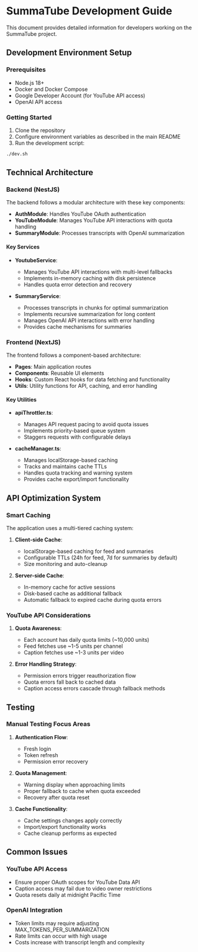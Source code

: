# SummaTube Development Guide

This document provides detailed information for developers working on the SummaTube project.

## Development Environment Setup

### Prerequisites

- Node.js 18+
- Docker and Docker Compose
- Google Developer Account (for YouTube API access)
- OpenAI API access

### Getting Started

1. Clone the repository
2. Configure environment variables as described in the main README
3. Run the development script:

```bash
./dev.sh
```

## Technical Architecture

### Backend (NestJS)

The backend follows a modular architecture with these key components:

- **AuthModule**: Handles YouTube OAuth authentication
- **YouTubeModule**: Manages YouTube API interactions with quota handling
- **SummaryModule**: Processes transcripts with OpenAI summarization

#### Key Services

- **YoutubeService**:

  - Manages YouTube API interactions with multi-level fallbacks
  - Implements in-memory caching with disk persistence
  - Handles quota error detection and recovery

- **SummaryService**:
  - Processes transcripts in chunks for optimal summarization
  - Implements recursive summarization for long content
  - Manages OpenAI API interactions with error handling
  - Provides cache mechanisms for summaries

### Frontend (NextJS)

The frontend follows a component-based architecture:

- **Pages**: Main application routes
- **Components**: Reusable UI elements
- **Hooks**: Custom React hooks for data fetching and functionality
- **Utils**: Utility functions for API, caching, and error handling

#### Key Utilities

- **apiThrottler.ts**:

  - Manages API request pacing to avoid quota issues
  - Implements priority-based queue system
  - Staggers requests with configurable delays

- **cacheManager.ts**:
  - Manages localStorage-based caching
  - Tracks and maintains cache TTLs
  - Handles quota tracking and warning system
  - Provides cache export/import functionality

## API Optimization System

### Smart Caching

The application uses a multi-tiered caching system:

1. **Client-side Cache**:

   - localStorage-based caching for feed and summaries
   - Configurable TTLs (24h for feed, 7d for summaries by default)
   - Size monitoring and auto-cleanup

2. **Server-side Cache**:
   - In-memory cache for active sessions
   - Disk-based cache as additional fallback
   - Automatic fallback to expired cache during quota errors

### YouTube API Considerations

1. **Quota Awareness**:

   - Each account has daily quota limits (~10,000 units)
   - Feed fetches use ~1-5 units per channel
   - Caption fetches use ~1-3 units per video

2. **Error Handling Strategy**:
   - Permission errors trigger reauthorization flow
   - Quota errors fall back to cached data
   - Caption access errors cascade through fallback methods

## Testing

### Manual Testing Focus Areas

1. **Authentication Flow**:

   - Fresh login
   - Token refresh
   - Permission error recovery

2. **Quota Management**:

   - Warning display when approaching limits
   - Proper fallback to cache when quota exceeded
   - Recovery after quota reset

3. **Cache Functionality**:
   - Cache settings changes apply correctly
   - Import/export functionality works
   - Cache cleanup performs as expected

## Common Issues

### YouTube API Access

- Ensure proper OAuth scopes for YouTube Data API
- Caption access may fail due to video owner restrictions
- Quota resets daily at midnight Pacific Time

### OpenAI Integration

- Token limits may require adjusting MAX_TOKENS_PER_SUMMARIZATION
- Rate limits can occur with high usage
- Costs increase with transcript length and complexity
